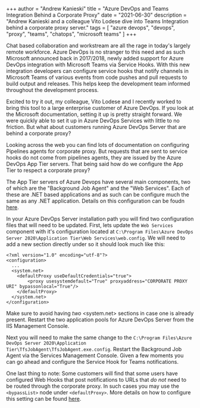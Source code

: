 +++
author = "Andrew Kanieski"
title = "Azure DevOps and Teams Integration Behind a Corporate Proxy"
date = "2021-06-30"
description = "Andrew Kanieski and a colleague Vito Lodese dive into Teams Integration behind a corporate proxy server."
tags = [
    "azure devops",
    "devops",
    "proxy",
    "teams",
    "chatops",
    "microsoft teams"
]
+++

Chat based collaboration and workstream are all the rage in today's largely remote workforce. Azure DevOps is no stranger 
to this need and as such Microsoft announced back in 2017/2018, newly added support for Azure DevOps integration with 
Microsoft Teams via Service Hooks. With this new integration developers can configure service hooks that notify channels 
in Microsoft Teams of various events from code pushes and pull requests to build output and releases. This helps keep the 
development team informed throughout the development process.

Excited to try it out, my colleague, Vito Lodese and I recently worked to bring this tool to a large enterprise customer of 
Azure DevOps. If you look at the Microsoft documentation, setting it up is pretty straight forward. We were quickly able to 
set it up in Azure DevOps Services with little to no friction. But what about customers running Azure DevOps Server that 
are behind a corporate proxy?

Looking across the web you can find lots of documentation on configuring Pipelines agents for corporate proxy. But requests 
that are sent to service hooks do not come from pipelines agents, they are issued by the Azure DevOps App Tier servers. That 
being said how do we configure the App Tier to respect a corporate proxy?

The App Tier servers of Azure Devops have several main components, two of which are the "Background Job Agent" and the 
"Web Services". Each of these are .NET based applications and as such can be configure much the same as any .NET application.
Details on this configuration can be foudn [here](https://docs.microsoft.com/en-us/dotnet/framework/configure-apps/file-schema/network/defaultproxy-element-network-settings).

In your Azure DevOps Server installation path you will find two configuration files that will need to be updated. First, lets
update the `Web Services` component with it's configuration located at `C:\Program Files\Azure DevOps Server 2020\Application Tier\Web Services\web.config`.
We will need to add a new section directly under <configuration> so it should look much like this:

```
<?xml version="1.0" encoding="utf-8"?>
<configuration>
  ...
  <system.net>
    <defaultProxy useDefaultCredentials="true">
        <proxy usesystemdefault="True" proxyaddress="CORPORATE PROXY URI" bypassonlocal="True"/>
    </defaultProxy>
  </system.net>
</configuration>
```
Make sure to avoid having *two* <system.net> sections in case one is already present. Restart the two application pools for 
Azure DevOps Server from the IIS Management Console.

Next you will need to make the same change to the `C:\Program Files\Azure DevOps Server 2020\Application Tier\TfsJobAgent\TfsJobAgent.exe.config`. 
Restart the Background Job Agent via the Services Management Console. Given a few moments you can go ahead and configure the Service Hook for 
Teams notifications.

One last thing to note: Some customers will find that some users have configured Web Hooks that post notifications to URLs that *do not* need to be 
routed through the corporate proxy. In such cases you may use the `<bypassList>` node under `<defaultProxy>`. More details on how to configure this 
setting can be found [here](https://docs.microsoft.com/en-us/dotnet/framework/configure-apps/file-schema/network/bypasslist-element-network-settings).

